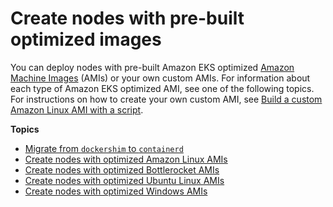 # Create nodes with pre\-built optimized images<a name="eks-optimized-amis"></a>

You can deploy nodes with pre\-built Amazon EKS optimized [Amazon Machine Images](https://docs.aws.amazon.com/AWSEC2/latest/UserGuide/AMIs.html) \(AMIs\) or your own custom AMIs\. For information about each type of Amazon EKS optimized AMI, see one of the following topics\. For instructions on how to create your own custom AMI, see [Build a custom Amazon Linux AMI with a script](eks-ami-build-scripts.md)\.

**Topics**
+ [Migrate from `dockershim` to `containerd`](dockershim-deprecation.md)
+ [Create nodes with optimized Amazon Linux AMIs](eks-optimized-ami.md)
+ [Create nodes with optimized Bottlerocket AMIs](eks-optimized-ami-bottlerocket.md)
+ [Create nodes with optimized Ubuntu Linux AMIs](eks-partner-amis.md)
+ [Create nodes with optimized Windows AMIs](eks-optimized-windows-ami.md)